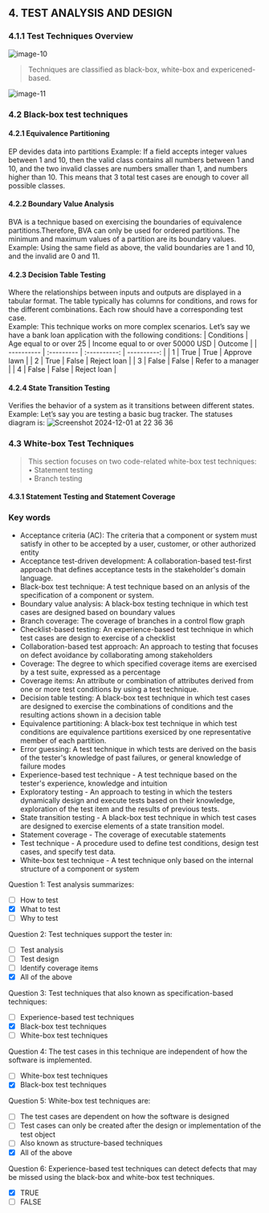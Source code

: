 ## 4. TEST ANALYSIS AND DESIGN
### 4.1.1 Test Techniques Overview

![image-10](https://github.com/user-attachments/assets/e967a0f5-6c9a-414a-808f-a28ff1236d52)
> Techniques are classified as black-box, white-box and expericened-based.


![image-11](https://github.com/user-attachments/assets/e46fc7fb-5de9-4066-8cfe-5602b3218864)

### 4.2 Black-box test techniques
#### 4.2.1 Equivalence Partitioning 
EP devides data into partitions
Example: If a field accepts integer values between 1 and 10, then the valid class contains all numbers between 1 and 10, and the two invalid classes are numbers smaller than 1, and numbers higher than 10. This means that 3 total test cases are enough to cover all possible classes. 

#### 4.2.2 Boundary Value Analysis
BVA is a technique based on exercising the boundaries of equivalence partitions.Therefore, BVA can only be used for ordered partitions. The minimum and maximum values of
a partition are its boundary values. 
Example: Using the same field as above, the valid boundaries are 1 and 10, and the invalid are 0 and 11.
#### 4.2.3 Decision Table Testing
Where the relationships between inputs and outputs are displayed in a tabular format. The table typically has columns for conditions, and rows for the different combinations. Each row should have a corresponding test case. </br>
Example: This technique works on more complex scenarios. Let’s say we have a bank loan application with the following conditions:
| Conditions    | Age equal to or over 25 | Income equal to or over 50000 USD | Outcome |
| ---------- | :--------- | :----------: | ----------: |
| 1 | True | True   | Approve lawn  |
| 2  | True  | False    | Reject loan   |
| 3   | False   | False     | Refer to a manager    |
| 4    | False    | False      | Reject loan     |
#### 4.2.4 State Transition Testing
Verifies the behavior of a system as it transitions between different states. </br>
Example: Let’s say you are testing a basic bug tracker. The statuses diagram is:
![Screenshot 2024-12-01 at 22 36 36](https://github.com/user-attachments/assets/0a814acf-8613-4753-914d-8ef0863a0cb5)
### 4.3 White-box Test Techniques
> This section focuses on two code-related white-box test
techniques: </br>
• Statement testing </br>
• Branch testing

#### 4.3.1 Statement Testing and Statement Coverage

### Key words
- Acceptance criteria (AC): The criteria that a component or system must satisfy in other to be accepted by a user, customer, or other authorized entity
- Acceptance test-driven development: A collaboration-based test-first approach that defines acceptance tests in the stakeholder's domain language.
- Black-box test technique: A test technique based on an anlysis of the specification of a component or system.
- Boundary value analysis: A black-box testing technique in which test cases are designed based on boundary values
- Branch coverage: The coverage of branches in a control flow graph
- Checklist-based testing: An experience-based test technique in which test cases are design to exercise of a checklist
- Collaboration-based test approach: An approach to testing that focuses on defect avoidance by collaborating among stakeholders
- Coverage: The degree to which specified coverage items are exercised by a test suite, expressed as a percentage
- Coverage items: An attribute or combination of attributes derived from one or more test conditions by using a test technique.
- Decision table testing: A black-box test technique in which test cases are designed to exercise the combinations of conditions and the resulting actions shown in a decision table
- Equivalence partitioning: A black-box test technique in which test conditions are equivalence partitions exersiced by one representative member of each partition.
- Error guessing: A test technique in which tests are derived on the basis of the tester's knowledge of past failures, or general knowledge of failure modes
- Experience-based test technique - A test technique based on the tester's experience, knowledge and intuition
- Exploratory testing - An approach to testing in which the testers dynamically design and execute tests based on their knowledge, exploration of the test item and the results of previous tests.
- State transition testing - A black-box test technique in which test cases are designed to exercise elements of a state transition model.
- Statement coverage - The coverage of executable statements
- Test technique - A procedure used to define test conditions, design test cases, and specify test data. 
- White-box test technique - A test technique only based on the internal structure of a component or system


Question 1:
Test analysis summarizes:
- [ ] How to test
- [x] What to test
- [ ] Why to test

Question 2:
Test techniques support the tester in:
- [ ] Test analysis
- [ ] Test design
- [ ] Identify coverage items
- [x] All of the above

Question 3:
Test techniques that also known as specification-based techniques:
- [ ] Experience-based test techniques
- [x] Black-box test techniques
- [ ] White-box test techniques

Question 4:
The test cases in this technique are independent of how the software is implemented.
- [ ] White-box test techniques
- [x] Black-box test techniques

Question 5:
White-box test techniques are:
- [ ] The test cases are dependent on how the software is designed
- [ ] Test cases can only be created after the design or implementation of the test object
- [ ] Also known as structure-based techniques
- [x] All of the above

Question 6:
Experience-based test techniques can detect defects that may be missed using the black-box and white-box test techniques.
- [x] TRUE
- [ ] FALSE
